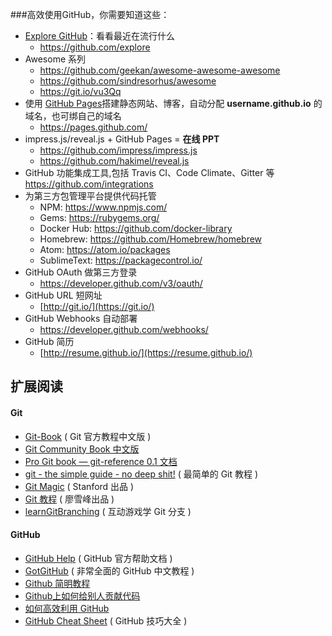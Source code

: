 ###高效使用GitHub，你需要知道这些：

- [Explore GitHub](https://github.com/explore)：看看最近在流行什么
  - https://github.com/explore
- Awesome 系列
  - <https://github.com/geekan/awesome-awesome-awesome>
  - <https://github.com/sindresorhus/awesome>
  - <https://git.io/vu3Qq>
- 使用 [GitHub Pages](https://pages.github.com/)搭建静态网站、博客，自动分配 **username.github.io** 的域名，也可绑自己的域名
  - https://pages.github.com/
- impress.js/reveal.js + GitHub Pages = **在线 PPT**
  - <https://github.com/impress/impress.js>
  - <https://github.com/hakimel/reveal.js>
- GitHub 功能集成工具,包括 Travis CI、Code Climate、Gitter 等
  <https://github.com/integrations>
- 为第三方包管理平台提供代码托管
  - NPM: <https://www.npmjs.com/>
  - Gems: <https://rubygems.org/>
  - Docker Hub: <https://github.com/docker-library>
  - Homebrew: <https://github.com/Homebrew/homebrew>
  - Atom: <https://atom.io/packages>
  - SublimeText: <https://packagecontrol.io/>
- GitHub OAuth 做第三方登录
  - <https://developer.github.com/v3/oauth/>
- GitHub URL 短网址
  - [http://git.io/](https://git.io/)
- GitHub Webhooks 自动部署
  - <https://developer.github.com/webhooks/>
- GitHub 简历
  - [http://resume.github.io/](https://resume.github.io/)



## 扩展阅读

#### Git

- [Git-Book](https://git-scm.com/book/zh/v1) ( Git 官方教程中文版 )
- [Git Community Book 中文版](http://gitbook.liuhui998.com/index.html)
- [Pro Git book — git-reference 0.1 文档](https://git-reference.readthedocs.org/en/latest/)
- [git - the simple guide - no deep shit!](https://rogerdudler.github.io/git-guide/) ( 最简单的 Git 教程 )
- [Git Magic](http://www-cs-students.stanford.edu/~blynn//gitmagic/) ( Stanford 出品 )
- [Git 教程](http://www.liaoxuefeng.com/wiki/0013739516305929606dd18361248578c67b8067c8c017b000) ( 廖雪峰出品 )
- [learnGitBranching](https://pcottle.github.io/learnGitBranching/) ( 互动游戏学 Git 分支 )

#### GitHub

- [GitHub Help](https://help.github.com/) ( GitHub 官方帮助文档 )
- [GotGitHub](http://www.worldhello.net/gotgithub/) ( 非常全面的 GitHub 中文教程 )
- [Github 简明教程](http://www.yanyulin.info/pages/2013/11/github.html)
- [Github上如何给别人贡献代码](http://www.yanyulin.info/pages/2013/11/githubM.html)
- [如何高效利用 GitHub](http://www.yangzhiping.com/tech/github.html)
- [GitHub Cheat Sheet](https://github.com/tiimgreen/github-cheat-sheet) ( GitHub 技巧大全 )
